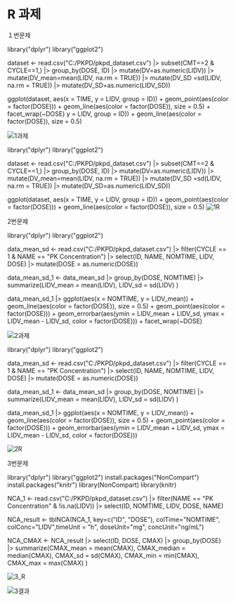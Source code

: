 # R 과제

１번문제

library("dplyr")
library("ggplot2") 



dataset <- read.csv("C:/PKPD/pkpd_dataset.csv") |> 
  subset(CMT==2 & CYCLE==1,) |> 
  group_by(DOSE, ID) |> 
mutate(DV=as.numeric(LIDV)) |> 
  mutate(DV_mean=mean(LIDV, na.rm = TRUE)) |> 
  mutate(DV_SD =sd(LIDV, na.rm = TRUE)) |> 
  mutate(DV_SD=as.numeric(LIDV_SD))


ggplot(dataset, aes(x = TIME, y = LIDV, group = ID)) + geom_point(aes(color = factor(DOSE))) + 
  geom_line(aes(color = factor(DOSE)), size = 0.5) + facet_wrap(~DOSE) y = LIDV, group = ID)) + 
geom_line(aes(color = factor(DOSE)), size = 0.5)


![1과제](https://github.com/jueun429/PK-PD-R-study-/assets/133086206/f4470951-3e5b-4c5c-aa73-1f9b114a6922)

library("dplyr")
library("ggplot2") 



dataset <- read.csv("C:/PKPD/pkpd_dataset.csv") |> 
  subset(CMT==2 & CYCLE==1,) |> 
  group_by(DOSE, ID) |> 
mutate(DV=as.numeric(LIDV)) |> 
  mutate(DV_mean=mean(LIDV, na.rm = TRUE)) |> 
  mutate(DV_SD =sd(LIDV, na.rm = TRUE)) |> 
  mutate(DV_SD=as.numeric(LIDV_SD))


ggplot(dataset, aes(x = TIME, y = LIDV, group = ID)) + geom_point(aes(color = factor(DOSE))) + 
  geom_line(aes(color = factor(DOSE)), size = 0.5)
![1R](https://github.com/jueun429/PK-PD-R-study-/assets/133086206/3871183b-fb70-41fe-8356-557614304823)



2번문제

library("dplyr")
library("ggplot2") 

data_mean_sd <- read.csv("C:/PKPD/pkpd_dataset.csv") |> 
  filter(CYCLE == 1 & NAME == "PK Concentration") |>
  select(ID, NAME, NOMTIME, LIDV, DOSE) |>
  mutate(DOSE = as.numeric(DOSE))



data_mean_sd_1 <- data_mean_sd |> 
  group_by(DOSE, NOMTIME) |>
  summarize(LIDV_mean = mean(LIDV),
            LIDV_sd = sd(LIDV)
  )

data_mean_sd_1 |>
  ggplot(aes(x = NOMTIME, y = LIDV_mean)) + geom_line(aes(color = factor(DOSE)), size = 0.5) + geom_point(aes(color = factor(DOSE))) + geom_errorbar(aes(ymin = LIDV_mean + LIDV_sd, ymax = LIDV_mean - LIDV_sd, color = factor(DOSE))) + facet_wrap(~DOSE)

![2과제](https://github.com/jueun429/PK-PD-R-study-/assets/133086206/35b53f77-5e7b-4710-8327-cd5f5a1e0802)


library("dplyr")
library("ggplot2") 

data_mean_sd <- read.csv("C:/PKPD/pkpd_dataset.csv") |> 
  filter(CYCLE == 1 & NAME == "PK Concentration") |>
  select(ID, NAME, NOMTIME, LIDV, DOSE) |>
  mutate(DOSE = as.numeric(DOSE))



data_mean_sd_1 <- data_mean_sd |> 
  group_by(DOSE, NOMTIME) |>
  summarize(LIDV_mean = mean(LIDV),
            LIDV_sd = sd(LIDV)
  )

data_mean_sd_1 |>
  ggplot(aes(x = NOMTIME, y = LIDV_mean)) + geom_line(aes(color = factor(DOSE)), size = 0.5) + geom_point(aes(color = factor(DOSE))) + geom_errorbar(aes(ymin = LIDV_mean + LIDV_sd, ymax = LIDV_mean - LIDV_sd, color = factor(DOSE)))


![2R](https://github.com/jueun429/PK-PD-R-study-/assets/133086206/3fb9d94d-abaf-4cc4-bd4a-211fbcbfbd0f)



3번문제

library("dplyr")
library("ggplot2")
install.packages("NonCompart")
install.packages("knitr")
library(NonCompart)
library(knitr)

NCA_1 <- read.csv("C:/PKPD/pkpd_dataset.csv") |> 
  filter(NAME == "PK Concentration" & !is.na(LIDV)) |>
  select(ID, NOMTIME, LIDV, DOSE, NAME)

NCA_result <- tblNCA(NCA_1, key=c("ID", "DOSE"), colTime="NOMTIME", colConc="LIDV",timeUnit = "h", doseUnit="mg", concUnit="ng/mL")

NCA_CMAX <- NCA_result |> 
  select(ID, DOSE, CMAX) |>
  group_by(DOSE) |>
  summarize(CMAX_mean = mean(CMAX),
            CMAX_median = median(CMAX),
            CMAX_sd = sd(CMAX),
            CMAX_min = min(CMAX),
            CMAX_max = max(CMAX)
  )


![3_R](https://github.com/jueun429/PK-PD-R-study-/assets/133086206/2398d20a-df60-41d6-b6a6-6872203fcfa0)

![3결과](https://github.com/jueun429/PK-PD-R-study-/assets/133086206/2efe4a74-6aee-4160-bc01-378018982507)

